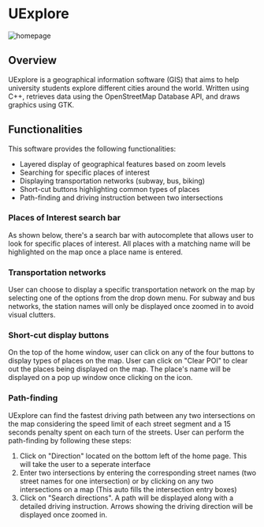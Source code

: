 # UExplore
![homepage](https://github.com/xchkcode0803/UExplore/assets/109048196/a638ffeb-bd11-4ee2-bf1b-33eb3e521e3f)

## Overview
UExplore is a geographical information software (GIS) that aims to help university students explore different cities around the world. Written using C++, retrieves data using the OpenStreetMap Database API, and draws graphics using GTK.

## Functionalities 
This software provides the following functionalities: 
- Layered display of geographical features based on zoom levels
- Searching for specific places of interest
- Displaying transportation networks (subway, bus, biking)
- Short-cut buttons highlighting common types of places 
- Path-finding and driving instruction between two intersections

### Places of Interest search bar 
As shown below, there's a search bar with autocomplete that allows user to look for specific places of interest. All places with a matching name will be highlighted on the map once a place name is entered. 

### Transportation networks 
User can choose to display a specific transportation network on the map by selecting one of the options from the drop down menu. For subway and bus networks, the station names will only be displayed once zoomed in to avoid visual clutters. 

### Short-cut display buttons 
On the top of the home window, user can click on any of the four buttons to display types of places on the map. User can click on "Clear POI" to clear out the places being displayed on the map. The place's name will be displayed on a pop up window once clicking on the icon. 

### Path-finding
UExplore can find the fastest driving path between any two intersections on the map considering the speed limit of each street segment and a 15 seconds penalty spent on each turn of the streets. User can perform the path-finding by following these steps: 

1. Click on "Direction" located on the bottom left of the home page. This will take the user to a seperate interface 
2. Enter two intersections by entering the corresponding street names (two street names for one intersection) or by clicking on any two intersections on a map (This auto fills the intersection entry boxes)
3. Click on "Search directions". A path will be displayed along with a detailed driving instruction. Arrows showing the driving direction will be displayed once zoomed in. 














